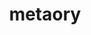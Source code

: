 ---
title: metaory
github: https://github.com/metaory
mode: dark
transition: 1s
score: 84.4
archetype:
- Innovative
- Github Actions
---